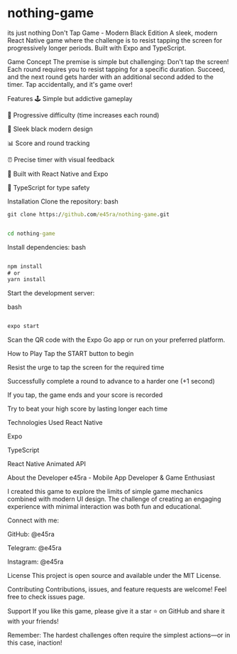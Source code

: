 # nothing-game
its just nothing
Don't Tap Game - Modern Black Edition
A sleek, modern React Native game where the challenge is to resist tapping the screen for progressively longer periods. Built with Expo and TypeScript.


Game Concept
The premise is simple but challenging: Don't tap the screen! Each round requires you to resist tapping for a specific duration. Succeed, and the next round gets harder with an additional second added to the timer. Tap accidentally, and it's game over!

Features
🕹️ Simple but addictive gameplay

🎯 Progressive difficulty (time increases each round)

🎨 Sleek black modern design

📊 Score and round tracking

⏰ Precise timer with visual feedback

📱 Built with React Native and Expo

💪 TypeScript for type safety

Installation
Clone the repository:
bash
```bat
git clone https://github.com/e45ra/nothing-game.git
```
```bat

cd nothing-game
```
Install dependencies:
bash
```bat

npm install
# or
yarn install
```
Start the development server:

bash
```bat

expo start
```
Scan the QR code with the Expo Go app or run on your preferred platform.

How to Play
Tap the START button to begin

Resist the urge to tap the screen for the required time

Successfully complete a round to advance to a harder one (+1 second)

If you tap, the game ends and your score is recorded

Try to beat your high score by lasting longer each time

Technologies Used
React Native

Expo

TypeScript

React Native Animated API

About the Developer
e45ra - Mobile App Developer & Game Enthusiast

I created this game to explore the limits of simple game mechanics combined with modern UI design. The challenge of creating an engaging experience with minimal interaction was both fun and educational.

Connect with me:

GitHub: @e45ra

Telegram: @e45ra

Instagram: @e45ra

License
This project is open source and available under the MIT License.

Contributing
Contributions, issues, and feature requests are welcome! Feel free to check issues page.

Support
If you like this game, please give it a star ⭐ on GitHub and share it with your friends!

Remember: The hardest challenges often require the simplest actions—or in this case, inaction!

